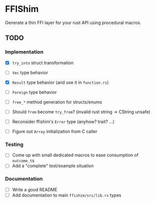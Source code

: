 # FFIShim

Generate a thin FFI layer for your rust API using procedural macros.

## TODO

### Implementation

 - [x] `try_into` struct transformation
 - [ ] `Vec` type behavior
 - [x] `Result` type behavior (and use it in `function.rs`)
 - [ ] `Foreign` type behavior
 - [ ] `free_*` method generation for structs/enums

 - [ ] Should `from` become `try_from`? (invalid rust string -> CString unsafe)
 - [ ] Reconsider ffishim's `Error` type (anyhow? trait? ...)
 - [ ] Figure out `Array` initialization from C caller

### Testing

 - [ ] Come up with small dedicated macros to ease consumption of `outcome_t`s
 - [ ] Add a "complete" test/example situation

### Documentation

 - [ ] Write a good README
 - [ ] Add documentation to main `ffishim/src/lib.rs` types
